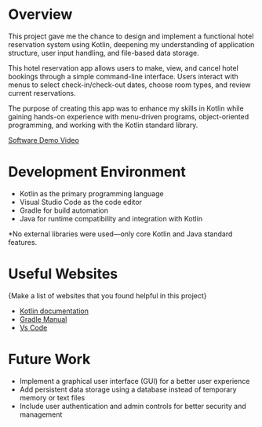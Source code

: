 # Overview

This project gave me the chance to design and implement a functional hotel reservation system using Kotlin, deepening my understanding of application structure, user input handling, and file-based data storage.

This hotel reservation app allows users to make, view, and cancel hotel bookings through a simple command-line interface. Users interact with menus to select check-in/check-out dates, choose room types, and review current reservations.

The purpose of creating this app was to enhance my skills in Kotlin while gaining hands-on experience with menu-driven programs, object-oriented programming, and working with the Kotlin standard library.

[Software Demo Video](http://youtube.link.goes.here)

# Development Environment

* Kotlin as the primary programming language
* Visual Studio Code as the code editor
* Gradle for build automation
* Java for runtime compatibility and integration with Kotlin

*No external libraries were used—only core Kotlin and Java standard features.

# Useful Websites

{Make a list of websites that you found helpful in this project}
* [Kotlin documentation](https://kotlinlang.org/docs/home.html)
* [Gradle Manual](https://docs.gradle.org/current/userguide/userguide.html)
* [Vs Code](https://code.visualstudio.com/)

# Future Work

* Implement a graphical user interface (GUI) for a better user experience
* Add persistent data storage using a database instead of temporary memory or text files
* Include user authentication and admin controls for better security and management